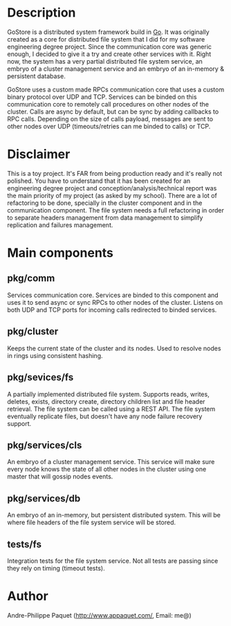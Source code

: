 Description
================================================================================
GoStore is a distributed system framework build in [Go](http://www.golang.org/). It was originally created
as a core for distributed file system that I did for my software engineering degree project. Since the 
communication core was generic enough, I decided to give it a try and create other services with it. 
Right now, the system has a very partial distributed file system service, an embryo of a cluster 
management service and an embryo of an in-memory & persistent database.

GoStore uses a custom made RPCs communication core that uses a custom binary protocol over 
UDP and TCP. Services can be binded on this communication core to remotely call procedures on 
other nodes of the cluster. Calls are async by default, but can be sync by adding callbacks to RPC calls. 
Depending on the size of calls payload, messages are sent to other nodes over UDP (timeouts/retries 
can me binded to calls) or TCP.

Disclaimer
================================================================================
This is a toy project. It's FAR from being production ready and it's really not polished. You have to 
understand that it has been created for an engineering degree project and conception/analysis/technical
report was the main priority of my project (as asked by my school). There are a lot of refactoring to be 
done, specially in the cluster component and in the communication component. The file system needs
a full refactoring in order to separate headers management from data management to simplify 
replication and failures management.

Main components
================================================================================

pkg/comm
--------
Services communication core. Services are binded to this component and uses it to send
async or sync RPCs to other nodes of the cluster. Listens on both UDP and TCP ports for incoming calls
redirected to binded services.

pkg/cluster
-----------
Keeps the current state of the cluster and its nodes. Used to resolve nodes in rings using
consistent hashing.

pkg/sevices/fs
---------------
A partially implemented distributed file system. Supports reads, writes, deletes, exists,
directory create, directory children list and file header retrieval. The file system can be called using a
REST API. The file system eventually replicate files, but doesn't have any node failure recovery support.

pkg/services/cls
-----------------
An embryo of a cluster management service. This service will make sure every node
knows the state of all other nodes in the cluster using one master that will gossip nodes events.

pkg/services/db
----------------
An embryo of an in-memory, but persistent distributed system. This will be where file
headers of the file system service will be stored. 

tests/fs
---------
Integration tests for the file system service. Not all tests are passing since they rely on timing 
(timeout tests). 


Author
======================================================================================
Andre-Philippe Paquet (http://www.appaquet.com/, Email: me@<my domain dot com>)



